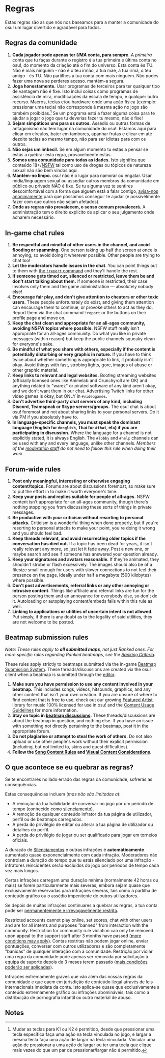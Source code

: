 # Regras

Estas regras são as que nós nos baseamos para a manter a comunidade do osu! um lugar divertido e agradável para todos.

## Regras da comunidade

1. **Cada jogador pode apenas ter *UMA* conta, para sempre.** A *primeira* conta que tu faças durante o registro é a tua primeira e última conta no osu!, do momento da criação até o fim do universo. Esta conta és TU. Não é mais ninguém - não é o teu irmão, a tua mãe, a tua irmã, o teu amigo - és TU. Não partilhes a tua conta com mais ninguém. Não podes fazer uma nova se perderes acesso. mantém-a segura.
2. **Joga honestamente.** Usar programas de terceiros para ter qualquer tipo de vantagem não é fixe. Isto inclui coisas como programas de assistência de mira, modificações da escala de tempo, e qualquer outro recurso. Macros, teclas e/ou hardware onde uma ação física (exemplo: pressionar uma tecla) não corresponde à mesma ação no jogo são também proíbidas.[^macros] Se um programa está a fazer alguma coisa para te ajudar a jogar o jogo que tu deverias fazer tu mesmo, não é fixe!
3. **Sejam simpáticos uns para os outros.** Assédio ou outras formas de antagonismo não tem lugar na comunidade do osu!. Estamos aqui para clicar em círculos, bater em tambores, apanhar frutas e clicar em até dezoito teclas ao mesmo tempo, não para ser idiotas para com os outros.
4. **Não sejas um imbecil.** Se em algum momento tu estás a pensar se estás a quebrar esta regra, provavelmente estás.
5. **Somos uma comunidade para todas as idades.** Isto significa que conteúdo 18+/[NSFW](https://en.wikipedia.org/wiki/Not_safe_for_work) tal como uso de drogas ou tópicos de natureza sexual não são bem vindos aqui.
6. **Mantém-no limpo.** osu! não é o lugar para namorar ou engatar. Usar mídia/linguagem sexual ou assediar outros membros da comunidade em público ou privado NÃO é fixe. Se tu alguma vez te sentires descomfortável com a forma que alguém está a falar contigo, [avisa-nos anónimamente](/wiki/Reporting_bad_behaviour/Abuse) para que póssamos conseguir te ajudar (e possivélmente fazer com que outros não sejam afetados).
7. **Onde as regras não prevalecem, o senso comum prevalecerá.** A administração tem o direito explícito de aplicar o seu julgamento onde acharem necessário.

## In-game chat rules

1. **Be respectful and mindful of other users in the channel, and avoid flooding or spamming.** One person taking up half the screen at once is annoying, so avoid doing it wherever possible. Other people are trying to chat too!
2. **Let the moderators handle issues in the chat.** You can point things out to them with [the `!report` command](/wiki/Reporting_bad_behaviour) and they'll handle the rest.
3. **If someone gets timed out, silenced or restricted, leave them be and don't start talking about them.** If someone is restricted, their case involves only them and the game administration — absolutely nobody else!
4. **Encourage fair play, and don't give attention to cheaters or other toxic users.** These people unfortunately do exist, and giving them attention can encourage them to continue, or provoke others to act as they do. Report them via the chat command `!report` or the buttons on their profile page and move on.
5. **Keep the chat clean and appropriate for an all-ages community, avoiding NSFW topics where possible.** NSFW stuff really isn't appropriate for an all-ages community. Do what you like in private messages (within reason) but keep the public channels squeaky clean for everyone's sake.
6. **Be mindful of what you share with others, especially if the content is potentially disturbing or very graphic in nature.** If you have to think twice about whether something is appropriate to link, it probably isn't okay. Avoid things with fast, strobing lights, gore, images of abuse or other graphic material.
7. **Keep links to relevant and legal websites.** Bootleg streaming websites (officially licensed ones like Animelab and Crunchyroll are OK) and anything related to "warez" or pirated software of any kind aren't okay, and we don't want them in our chat. Advertising Twitch links for other video games is okay, but ONLY in `#videogames`.
8. **Don't advertise third-party chat servers of any kind, including Discord, Teamspeak or Skype servers/groups.** The osu! chat is about osu! foremost and not about sharing links to your personal servers. Do it via PM if you absolutely have to.
9. **In language-specific channels, you must speak the dominant language (English for `#english`, Thai for `#thai`, etc) if you are participating in discussion.** Where the language for a channel is not explicitly stated, it is always English. The `#lobby` and `#help` channels can be used with any and every language, unlike other channels. *Members of the [moderation staff](/wiki/People/Global_Moderation_Team) do not need to follow this rule when doing their work.*

## Forum-wide rules

1. **Post only meaningful, interesting or otherwise engaging content/topics.** Forums are about discussions foremost, so make sure to put the effort in to make it worth everyone's time.
2. **Keep your posts and replies suitable for people of all-ages.** NSFW content isn't appropriate for an all-ages community, though there's nothing stopping you from discussing these sorts of things in private messages.
3. **Be productive with your criticism without resorting to personal attacks.** Criticism is a wonderful thing when done properly, but if you're resorting to personal attacks to make your point, you're doing it wrong and you should feel bad.
4. **Keep threads relevant, and avoid resurrecting older topics if the conversation has died out.** If a topic has been dead for years, it isn't really relevant any more, so just let it fade away. Post a new one, or maybe search and see if someone has answered your question already.
5. **Keep your signatures and avatars reasonable.** If they're animated, they shouldn't strobe or flash excessively. The images should also be of a filesize small enough for users with slower connections to not feel their presence on the page, ideally under half a megabyte (500 kilobytes) where possible.
6. **Don't post advertisements, referral links or any other annoying or intrusive content.** Things like affiliate and referral links are fun for the person posting them and an annoyance for everybody else, so don't do it. Autoloading or autoplaying content/embeds falls within this rule as well.
7. **Linking to applications or utilities of uncertain intent is not allowed.** Put simply, if there is any doubt as to the legality of said utilities, they are not welcome to be posted.

## Beatmap submission rules

*Note: These rules apply to **all submitted maps**, not just Ranked ones. For more specific rules regarding Ranked beatmaps, see the [Ranking Criteria](/wiki/Ranking_criteria).*

These rules apply strictly to beatmaps submitted via the in-game [Beatmap Submission System](/wiki/Beatmapping/Beatmap_submission). These threads/discussions are created via the osu! client when a beatmap is submitted through the [editor](/wiki/Client/Beatmap_editor).

1. **Make sure you have permission to use any content involved in your beatmap.** This includes songs, videos, hitsounds, graphics, and any other content that isn't your own creation. If you are unsure of where to find content that is free to use, check out our growing [Featured Artist](https://osu.ppy.sh/beatmaps/artists) library for music 100% licensed for use in osu! and the [Content Usage Guidelines](Content_Usage_Guidelines) for more information.
2. **Stay on topic in [beatmap discussions](/wiki/Beatmap_discussion).** These threads/discussions are about the beatmap in question, and nothing else. If you have an issue with something not directly pertaining to the beatmap, post it in the appropriate forum.
3. **Do not plagiarise or attempt to steal the work of others.** Do not also upload or use other people's work without their explicit permission (including, but not limited to, skins and guest difficulties).
4. **Follow the [Song Content Rules](Song_Content_Rules) and [Visual Content Considerations](Visual_Content_Considerations).**

## O que acontece se eu quebrar as regras?

Se te encontrares no lado errado das regras da comunidade, sofrerás as consequências.

Estas consequências incluem (*mas não são limitadas a*):

- A remoção da tua habilidade de conversar no jogo por um período de tempo (conhecido como [silenciamento](/wiki/Silence)).
- A remoção de qualquer conteúdo infrator da tua página de utilizador, perfil ou de beatmaps carregados.
- A perda do privilégio de editar ou alterar a tua página de utilizador ou detalhes do perfil.
- A perda do privilégio de jogar ou ser qualificado para jogar em torneios oficiais.

A duração de [Silenciamentos](/wiki/Silence) e outras infrações é **automáticamente** aumentado quase exponencialmente com cada infração. Moderadores não controlam a duração do tempo que tu estás silenciado por uma infração - infratores reincidentes serão excluídos do jogo por períodos de tempo cada vez mais longos.

Certas infrações carregam uma duração mínima (normalmente 42 horas ou mais) se forem particularmente mais severas, embora sejam quase que exclusivamente reservadas para infrações severas, tais como a partilha de conteúdo gráfico ou o assédio impenitente de outros utilizadores.

Se depois de muitas infrações continuares a quebrar as regras, a tua conta pode ser [permanentemente e irrevogavelmente restrita](/wiki/Help_centre/Account_restrictions).

Restricted accounts cannot play online, set scores, chat with other users and are for all intents and purposes "banned" from interaction with the community. Restriction for community rule violation can only be removed upon appeal to the support staff after 3 months have passed ([more conditions may apply](/wiki/Help_centre/Account_restrictions#reasons)).
Contas restritas não podem jogar online, enviar pontuações, conversar com outros utilizadores e são completamente "banidas" de qualquer interação com a comunidade. Restrição por violar uma regra da comunidade pode apenas ser removida por solicitação à equipa de suporte depois de 3 meses terem passado ([mais condições poderão ser aplicadas](/wiki/Help_centre/Account_restrictions#reasons)).

Infrações extremamente graves que vão além das nossas regras da comunidade e que caem em jurisdição de conteúdo ilegal através de leis internacionais imediata da conta. Isto aplica-se quase que exclusivamente a conteúdo extremamente gráfico ou infrações abomináveis, tais como a distribuição de pornografia infantil ou outro material de abuso.

## Notes

[^macros]: Mudar as teclas para K1 ou K2 é permitido, desde que pressionar uma tecla específica faça uma ação na tecla vinculada no jogo, e largar a mesma tecla faça uma ação de largar na tecla vinculada. Vincular uma ação de pressionar a uma ação de largar ou ter uma tecla que clique mais vezes do que um par de pressionar/largar não é permitido.

